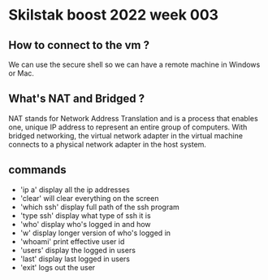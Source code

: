 # Skilstak boost 2022 week 003

## How to connect to the vm ? 

We can use the secure shell so we can have a remote machine in Windows or Mac. 

## What's NAT and Bridged ?

NAT stands for Network Address Translation and  is a process that enables one, unique IP address to represent an entire group of computers. With bridged networking, the virtual network adapter in the virtual machine connects to a physical network adapter in the host system.

## commands

* 'ip a' display all the ip addresses
* 'clear' will clear everything on the screen
* 'which ssh' display full path of the ssh program
* 'type ssh' display what type of ssh it is
* 'who' display who's logged in and how 
* 'w' display longer version of who's logged in
* 'whoami' print effective user id
* 'users' display the logged in users
* 'last' display last logged in users
* 'exit' logs out the user


